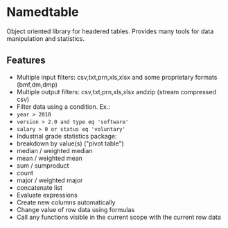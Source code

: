 # Namedtable
Object oriented library for headered tables. Provides many tools for data manipulation and statistics.

## Features
- Multiple input filters: csv,txt,prn,xls,xlsx and some proprietary formats (bmf,dm,dmp)
- Multiple output filters: csv,txt,prn,xls,xlsx andzip (stream compressed csv)
- Filter data using a condition. Ex.: 
 - `year > 2010`
 - `version > 2.0 and type eq 'software'`
 - `salary > 0 or status eq 'voluntary'`
- Industrial grade statistics package: 
 - breakdown by value(s) ("pivot table")
 - median / weighted median
 - mean / weighted mean
 - sum / sumproduct
 - count
 - major / weighted major
 - concatenate list
- Evaluate expressions
 - Create new columns automatically
 - Change value of row data using formulas
 - Call any functions visible in the current scope with the current row data
